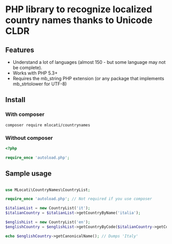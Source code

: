 # PHP library to recognize localized country names thanks to Unicode CLDR 

## Features

- Understand a lot of languages (almost 150 - but some language may not be complete).
- Works with PHP 5.3+
- Requires the mb_string PHP extension (or any package that implements mb_strtolower for UTF-8)

## Install

### With composer

`composer require mlocati/countrynames`

### Without composer

```php
<?php

require_once 'autoload.php';
```

## Sample usage

```php

use MLocati\CountryNames\CountryList;

require_once 'autoload.php'; // Not required if you use composer

$italianList = new CountryList('it');
$italianCountry = $italianList->getCountryByName('italia');

$englishList = new CountryList('en');
$englishCountry = $englishList->getCountryByCode($italianCountry->getCode());

echo $englishCountry->getCanonicalName(); // Dumps 'Italy'
```
